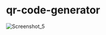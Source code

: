 # qr-code-generator
![Screenshot_5](https://user-images.githubusercontent.com/54951281/131877739-7f59c23c-e8c5-4ccc-ab8c-bf54523c0900.png)
